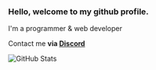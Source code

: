### Hello, welcome to my github profile.
I'm a programmer & web developer

Contact me **via [Discord](discord.com/users/869017147085557770/)**




![GitHub Stats](https://github-readme-stats.vercel.app/api?username=InvalidDataStore&theme=midnight-purple)
